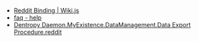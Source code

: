 * [Reddit Binding | Wiki.js](https://wiki.dentropydaemon.io/dentropydaemon/social-media-singularity/reddit)
* [faq - help](https://old.reddit.com/r/help/wiki/faq#wiki_how_do_i_copy_all_of_my_subreddit_subscriptions_from_one_account_to_another.3F)
* [Dentropy Daemon.MyExistence.DataManagement.Data Export Procedure.reddit](../../Wiki/Research/reddit%20export.md)


